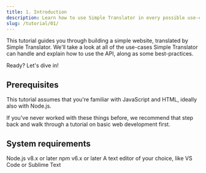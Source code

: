 ```yaml
---
title: 1. Introduction
description: Learn how to use Simple Translator in every possible use-case.
slug: /tutorial/01/
---
```


This tutorial guides you through building a simple website, translated by Simple Translator. We'll take a look at all of the use-cases Simple Translator can handle and explain how to use the API, along as some best-practices.

Ready? Let's dive in!

## Prerequisites

This tutorial assumes that you're familiar with JavaScript and HTML, ideally also with Node.js.

If you've never worked with these things before, we recommend that step back and walk through a tutorial on basic web development first.

## System requirements

Node.js v8.x or later
npm v6.x or later
A text editor of your choice, like VS Code or Sublime Text
